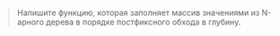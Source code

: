 >Напишите функцию, которая заполняет массив значениями из N-арного дерева в порядке постфиксного обхода в глубину.